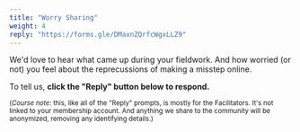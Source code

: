 ```yaml
---
title: "Worry Sharing"
weight: 4
reply: "https://forms.gle/DMaxnZQrfcWgxLLZ9"
---
```


We'd love to hear what came up during your fieldwork. And how worried (or not) you feel about the reprecussions of making a misstep online.

To tell us, **click the "Reply" button below to respond.**

<small>(_Course note:_ this, like all of the "Reply" prompts, is mostly for the Facilitators. It's not linked to your membership account. And anything we share to the community will be anonymized, removing any identifying details.)</small>
